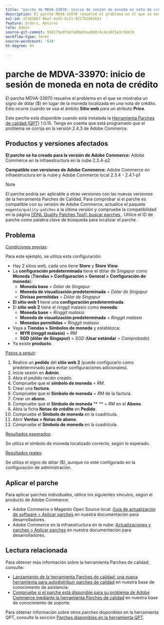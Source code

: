 ```yaml
---
title: "parche de MDVA-33970: inicio de sesión de moneda en nota de crédito"
description: El parche MDVA-33970 resuelve el problema en el que se mostraba un signo de dólar ($) en lugar de la moneda localizada en una nota de crédito. Esto ocurre cuando se utiliza un ámbito **Sitio web** para un atributo **Price**.
exl-id: 47a03067-86ef-4a55-8c21-921781062b53
feature: Orders, Returns
role: Admin
source-git-commit: 958179e0f3efe08e65ea8b0c4c4e1015e3c5bb76
workflow-type: tm+mt
source-wordcount: '534'
ht-degree: 0%

---
```


# parche de MDVA-33970: inicio de sesión de moneda en nota de crédito

El parche MDVA-33970 resuelve el problema en el que se mostraba un signo de dólar ($) en lugar de la moneda localizada en una nota de crédito. Esto ocurre cuando se usa el ámbito **Sitio web** para un atributo **Price**.

Este parche está disponible cuando está instalada la [Herramienta Parches de calidad (QPT)](https://devdocs.magento.com/guides/v2.4/comp-mgr/patching.html#mqp) 1.0.15. Tenga en cuenta que está programado que el problema se corrija en la versión 2.4.3 de Adobe Commerce.

## Productos y versiones afectados

**El parche se ha creado para la versión de Adobe Commerce:** Adobe Commerce en la infraestructura en la nube 2.3.4-p2

**Compatible con versiones de Adobe Commerce:** Adobe Commerce en infraestructura en la nube y Adobe Commerce local 2.3.4 - 2.4.1-p1

>[!NOTE]
>
>El parche podría ser aplicable a otras versiones con las nuevas versiones de la herramienta Parches de Calidad. Para comprobar si el parche es compatible con su versión de Adobe Commerce, actualice el paquete `magento/quality-patches` a la última versión y compruebe la compatibilidad en la página [[!DNL Quality Patches Tool]: buscar parches ](https://devdocs.magento.com/quality-patches/tool.html#patch-grid). Utilice el ID de parche como palabra clave de búsqueda para localizar el parche.

## Problema

<u>Condiciones previas</u>:

Para este ejemplo, se utiliza esta configuración:

* Hay 2 sitios web, cada uno tiene **Store** y **Store View**.
* La **configuración predeterminada** tiene el dólar de Singapur como **Moneda** (**Tiendas > Configuración > General > Configuración de moneda**):
   * **Moneda base** = *Dólar de Singapur*
   * **Moneda de visualización predeterminada** = *Dólar de Singapur*
   * **Divisas permitidas** = *Dólar de Singapur*
* **El sitio web 1** tiene una **configuración predeterminada**.
* El **sitio web 2** tiene el ringgit malasio como **moneda**:
   * **Moneda base** = *Ringgit malasio*
   * **Moneda de visualización predeterminada** = *Ringgit malasio*
   * **Monedas permitidas** = *Ringgit malasio*
* Vaya a **Tiendas > Símbolos de moneda** y establezca:
   * **MYR (ringgit malasio)** = *RM*
   * **SGD (dólar de Singapur)** = *SGD* (**Usar estándar** = *Comprobado*)
* Ya existe **producto**.

<u>Pasos a seguir</u>:

1. Realice un **pedido** del **sitio web 2** (puede configurarlo como predeterminado para evitar configuraciones adicionales).
1. Inicie sesión en **Admin**.
1. Abra el pedido recién creado.
1. Compruebe que el **símbolo de moneda** = *RM*.
1. Crear una **factura**.
1. Compruebe que el **Símbolo de moneda** = *RM* de la factura.
1. Crear un **abono**.
1. Compruebe que el **Símbolo de moneda** ** ** = *RM* en el **Abono**.
1. Abra la ficha **Notas de crédito** en **Pedido**.
1. Compruebe el **Símbolo de moneda** en la cuadrícula.
1. Abrir **Ventas > Notas de abono**.
1. Compruebe el **Símbolo de moneda** en la cuadrícula.

<u>Resultados esperados</u>:

Se utiliza el símbolo de moneda localizado correcto, según lo esperado.

<u>Resultados reales</u>:

Se utiliza el signo de dólar ($), aunque no esté configurado en la configuración de administración.

## Aplicar el parche

Para aplicar parches individuales, utilice los siguientes vínculos, según el producto de Adobe Commerce:

* Adobe Commerce o Magento Open Source local: [Guía de actualización de software > Aplicar parches](https://devdocs.magento.com/guides/v2.4/comp-mgr/patching/mqp.html) en nuestra documentación para desarrolladores.
* Adobe Commerce en la infraestructura en la nube: [Actualizaciones y parches > Aplicar parches](https://devdocs.magento.com/cloud/project/project-patch.html) en nuestra documentación para desarrolladores.

## Lectura relacionada

Para obtener más información sobre la herramienta Parches de calidad, consulte:

* [Lanzamiento de la herramienta Parches de calidad: una nueva herramienta para autodistribuir parches de calidad](/help/announcements/adobe-commerce-announcements/magento-quality-patches-released-new-tool-to-self-serve-quality-patches.md) en nuestra base de conocimiento de asistencia.
* [Compruebe si el parche está disponible para su problema de Adobe Commerce mediante la herramienta Parches de calidad](/help/support-tools/patches-available-in-qpt-tool/check-patch-for-magento-issue-with-magento-quality-patches.md) en nuestra base de conocimiento de soporte.

Para obtener información sobre otros parches disponibles en la herramienta QPT, consulte la sección [Parches disponibles en la herramienta QPT](https://support.magento.com/hc/en-us/sections/360010506631-Patches-available-in-QPT-tool-).
